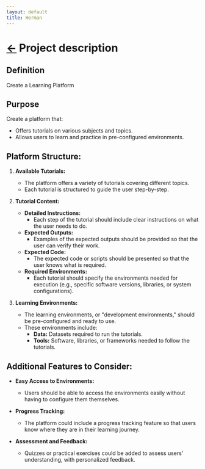 ```yaml
---
layout: default
title: Herman
---
```


<head><link rel="stylesheet" href="../md.css"/><script src="../md.js"></script></head>

[//]: #(Reference)
[readme_home]:   ../../README

# [&larr;][readme_home] Project description
## Definition
Create a Learning Platform

## Purpose
Create a platform that:
- Offers tutorials on various subjects and topics.
- Allows users to learn and practice in pre-configured environments.

## Platform Structure:

1. **Available Tutorials:**
   - The platform offers a variety of tutorials covering different topics.
   - Each tutorial is structured to guide the user step-by-step.

1. **Tutorial Content:**
   - **Detailed Instructions:** 
     - Each step of the tutorial should include clear instructions on what the user needs to do.
   - **Expected Outputs:** 
     - Examples of the expected outputs should be provided so that the user can verify their work.
   - **Expected Code:** 
     - The expected code or scripts should be presented so that the user knows what is required.
   - **Required Environments:**
     - Each tutorial should specify the environments needed for execution (e.g., specific software versions, libraries, or system configurations).

1. **Learning Environments:**
   - The learning environments, or "development environments," should be pre-configured and ready to use.
   - These environments include:
     - **Data:** Datasets required to run the tutorials.
     - **Tools:** Software, libraries, or frameworks needed to follow the tutorials.

## Additional Features to Consider:

- **Easy Access to Environments:**
  - Users should be able to access the environments easily without having to configure them themselves.

- **Progress Tracking:**
  - The platform could include a progress tracking feature so that users know where they are in their learning journey.

- **Assessment and Feedback:**
  - Quizzes or practical exercises could be added to assess users' understanding, with personalized feedback.

